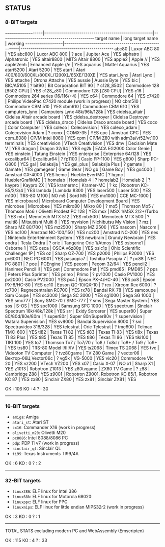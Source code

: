 ## STATUS

### 8-BIT targets

-------------------|-------------------------------------------------------|-----------------------------------------------
target name        | long target name                                      | working
-------------------|-------------------------------------------------------|-----------------------------------------------
abc80              | Luxor ABC 80                                          | YES
abc800             | Luxor ABC 800                                         |  ?
ace                | Jupiter Ace                                           | YES
alphatro           | Alphatronic                                           | YES
altair8800         | MITS Altair 8800                                      | YES
apple2             | Apple //                                              | YES
apple2enh          | Enhanced Apple //e                                    | YES
aquarius           | Mattel Aquarius                                       | YES
atari5200          | Atari 5200                                            | YES
atari              | Atari 400/800/600XL/800XL/1200XL/65XE/130XE           | YES
atari_lynx         | Atari Lynx                                            | YES
attache            | Otrona Attache                                        | YES
aussie             | Aussie Byte                                           | YES
bic                | BIC/A5105                                             |  ?
bit90              | Bit Corporation BIT 90                                |  ?
c128_8502          | Commodore 128 [8502 CPU]                              | YES
c128_z80           | Commodore 128 [Z80 CPU]                               | YES
c16                | Commodore 264 series (16/116/+4)                      | YES
c64                | Commodore 64                                          | YES
c7420              | Philips VideoPac C7420 module (work in progress)      |  NO
cbm510             | Commodore CBM 510                                     | YES
cbm610             | Commodore CBM 610                                     | YES
camputers_lynx     | Camputers Lynx 48k/96k/128k                           | YES
cidelsa_altair     | Cidelsa Altair arcade board                           | YES
cidelsa_destroyer  | Cidelsa Destroyer arcade board                        | YES
cidelsa_draco      | Cidelsa Draco arcade board                            | YES
coco               | Color Computer                                        | YES
coleco             | Colecovision                                          | YES
coleco_adam        | Colecovision Adam                                     |  ? 
comx               | COMX-35                                               | YES
cpc                | Amstrad CPC                                           | YES
cpm_8080           | CP/M Intel 8080                                       | YES
cpm                | CP/M Z80 with adm3a/vt52/vt100 terminals              | YES
creativision       | VTech Creativision                                    | YES
dmv                | Decision Mate V                                       | YES
dragon             | Dragon 32/64                                          | YES
eg2k               | EACA EG2000 Color Genie                               | YES
einstein           | Tatung Einstein                                       | YES
enterprise         | Enterprise 64/128                                     | YES
excalibur64        | Excalibur64                                           |  ?
fp1100             | Casio FP-1100                                         | YES
g800               | Sharp PC-G800                                         | YES
gal                | Galaksija                                             | YES
gal_plus           | Galaksija Plus                                        |  ?
gamate             | Gamate                                                | YES
gamegear           | Game Gear                                             |  NO
gb                 | Game Boy                                              | YES
gx4000             | Amstrad GX-4000                                       | YES
hemc               | HueblerEvertMC                                        |  ?
hgmc               | HueblerGrafikMC                                       |  ?
homelab            | Homelab 4                                             |  ?
homelab2           | Homelab 2                                             |  ?
kaypro             | Kaypro 2X                                             | YES
kramermc           | Kramer-MC                                             |  ?
kc                 | Robotron KC-85/2/3/4                                  | YES
lambda             | Lambda 8300                                           | YES
laser500           | Laser 500                                             | YES
m100               | TRS-80 M100                                           |  NO
m5                 | Sord M5                                               | YES
mc1000             | CCE MC-1000                                           | YES
microboard         | Microboard Computer Development Board                 | YES
microbee           | Microobee                                             | YES
mikro80            | Mikro 80                                              |  ?
mo5                | Thomson Mo5 / Thomson Mo6 / Olivetti Prodest PC 128   | YES
msx                | MSX 1/MSX 2/2+/Turbo                                  | YES
mtx                | Memotech MTX 512                                      | YES
mtx500             | Memotech MTX 500                                      |  ?
multi8             | Mitsubishi Multi 8                                    | YES
myvision           | Nichibutsu My Vision                                  |  ?
mz                 | Sharp MZ 80/700                                       | YES
mz2500             | Sharp MZ 2500                                         | YES
nascom             | Nascom                                                | YES
nc100              | Amstrad NC-100/150                                    | YES
nc200              | Amstrad NC-200                                        | YES
nes                | Nintendo Enterteinment System                         | YES
newbrain           | Grundy Newbrain                                       | YES
ondra              | Tesla Ondra                                           |  ?
oric               | Tangerine Oric 1/Atmos                                | YES
osborne1           | Osborne 1                                             | YES
osca               | OSCA v6z80p                                           | YES
osic1p             | Ohio Scientific Challenger 1P                         | YES
oz                 | Sharp OZ-700                                          | YES
p2000              | Philips P2000                                         | YES
pc6001             | NEC PC 6001                                           | YES
pasaopia7          | Toshiba Pasopia 7                                     |  ?
pc88               | NEC PC 8801                                           |  ?
pce                | PCEngine                                              | YES
pecom              | Pecom 32/64                                           | YES
pencil2            | Hanimex Pencil II                                     | YES
pet                | Commodore Pet                                         | YES
pmd85              | PMD85                                                 |  ?
pps                | Peters Plus Sprinter                                  | YES
primo              | Primo                                                 |  ?
pv1000             | Casio PV1000                                          | YES
pv2000             | Casio PV2000                                          | YES
px4                | Epson PX-4/HC-40                                      | YES
px8                | Epson PX-8/HC-80                                      | YES
qc10               | Epson QC-10/QX-10                                     |  ?
rex                | Xircom Rex 6000                                       |  ?
rc700              | Regnecentralen RC700                                  | YES
rx78               | Bandai RX-78                                          | YES
samcoupe           | Sam Coupe                                             | YES
sc3000             | Sega SC 3000                                          | YES
sg1000             | Sega SG 1000                                          | YES
smc777             | Sony SMC-70 / SMC-777                                 |  ?
sms                | Sega Master System                                    | YES
sos                | S-OS                                                  | YES
spc1000            | Samsung SPC 1000                                      | YES
spectrum           | Sinclair Spectrum 16k/48k/128k                        | YES
srr                | Exidy Sorcerer                                        | YES
super80            | Super 80/80d/80e/80m                                  |  ?
super80r           | Super 80r/Super80v                                    |  ?
supervision        | Watara Supervision                                    | YES
sv8000             | Bandai Supervision 8000                               |  ?
svi                | Spectravideo 318/328                                  | YES
telestrat          | Oric Telestrat                                        |  ?
tmc600             | Telmac TMC-600                                        | YES
ti82               | Texas TI 82                                           | YES
ti83               | Texas TI 83                                           | YES
ti8x               | Texas TI 83 Plus                                      | YES
ti85               | Texas TI 85                                           | YES
ti86               | Texas TI 86                                           | YES
tiki100            | TIKI 100                                              | YES
to7                | Thomson To7 / To7/70 / To8 / To8d / To8+ / To9 / To9+ | YES
trs80              | TRS-80 Model I/III/IV                                 | YES
ts2068             | Timex TS 2068                                         | YES
tvc                | Videoton TV Computer                                  |  ?
tvz80game          | TV Z80 Game                                           |  ?
vector06           | Вектор-06Ц Vector06c                                  |  ?
vg5k               | VG-5000                                               | YES
vic20              | Commodore Vic 20                                      | YES
vz200              | VTech VZ200                                           | YES
x07                | Casio X-07                                            |  NO
x1                 | Sharp X1                                              | YES
z1013              | Robotron Z1013                                        | YES
z80tvgame          | ZX80 TV Game                                          |  ? 
z88                | Cambridge Z88                                         | YES
z9001              | Robotron Z9001, Robotron KC 85/1, Robotron KC 87      | YES
zx80               | Sinclair ZX80                                         | YES
zx81               | Sinclair ZX81                                         | YES


OK : 106
KO :   4
?  :  30

-----------------------------------------------------------------------------------------

### 16-BIT targets
- `amiga`: Amiga 
- `atari_st`: Atari ST
- `cx16`: Commander X16 (work in progress)
- `olivetti_m20`: Olivetti M20 
- `pc8086`: Intel 8088/8086 PC
- `pdp`: PDP 11 v7 (work in progress)
- `sinclair_ql`: Sinclair QL
- `ti99`: Texas Instruments TI99/4A 


OK :   6
KO :   0
?  :   2


-----------------------------------------------------------------------------------------

### 32-BIT targets
- `linux386`:  ELF linux for Intel 386
- `linux68k`:  ELF linux for Motorola 68020
- `linuxppc`:  ELF linux for PPC
- `linuxmips`: ELF linux for little endian MIPS32r2 (work in progress)


OK :   3
KO :   0
?  :   1


-----------------------------------------------------------------------------------------

TOTAL STATS excluding modern PC and WebAssembly (Emscripten)

OK : 115
KO :   4
?  :  33


